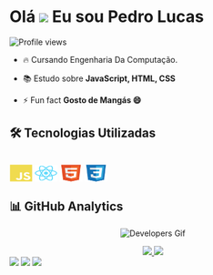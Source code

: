 <h1 align="left"> Olá <img src="https://raw.githubusercontent.com/kaueMarques/kaueMarques/master/hi.gif" height="30px"> Eu sou Pedro Lucas</h1>
<p align="left"> <img src="https://komarev.com/ghpvc/?username=Meiamonee&color=yellow" alt="Profile views" /> </p>

- 🔥 Cursando Engenharia Da Computação.

- 📚 Estudo sobre **JavaScript, HTML, CSS**

- ⚡ Fun fact **Gosto de Mangás 😄**

## 🛠 Tecnologias Utilizadas
<div style="display: inline_block"><br>
  <img align="center" alt="Rafa-Js" height="30" width="40" src="https://raw.githubusercontent.com/devicons/devicon/master/icons/javascript/javascript-plain.svg">
  <img align="center" alt="Rafa-React" height="30" width="40" src="https://raw.githubusercontent.com/devicons/devicon/master/icons/react/react-original.svg">
  <img align="center" alt="Rafa-HTML" height="30" width="40" src="https://raw.githubusercontent.com/devicons/devicon/master/icons/html5/html5-original.svg">
  <img align="center" alt="Rafa-CSS" height="30" width="40" src="https://raw.githubusercontent.com/devicons/devicon/master/icons/css3/css3-original.svg">

</div>

## 📊 GitHub Analytics
<div align="center">

![Developers Gif](https://user-images.githubusercontent.com/105456789/213901208-7086f752-6eb7-45f9-b65e-c766a9e9d6e3.gif)

</div>

<div align="center">
  <a href="https://github.com/Meiamonee">
  <img height="160em" src="https://github-readme-stats.vercel.app/api?username=Meiamonee&show_icons=true&theme=cobalt&include_all_commits=true&count_private=true"/>
  <img height="160em" src="https://github-readme-stats.vercel.app/api/top-langs/?username=Meiamonee&layout=compact&langs_count=7&theme=cobalt"/>
</div>
    

<div> 
  <a href="https://www.instagram.com/pedro_vlsf/" target="_blank"><img src="https://img.shields.io/badge/-Instagram-%23E4405F?style=for-the-badge&logo=instagram&logoColor=white" target="_blank"></a> 
  <a href = "mailto:meiamonebr@hotmail.com"><img src="https://img.shields.io/badge/-Gmail-%23333?style=for-the-badge&logo=gmail&logoColor=white" target="_blank"></a>
  <a href="" target="_blank"><img src="https://img.shields.io/badge/-LinkedIn-%230077B5?style=for-the-badge&logo=linkedin&logoColor=white" target="_blank"></a> 
  
</div>
